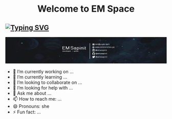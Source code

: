 <h1 align="center"> 
Welcome to EM Space</h1>

##  [![Typing SVG](https://readme-typing-svg.herokuapp.com/?lines=hi,+it's+em;i+create+stuffs+for+the+web)](https://git.io/typing-svg) 

![EM Signature!](/assets/images/em-signature.png)


<!--
**emborromeo/emborromeo** is a ✨ _special_ ✨ repository because its `README.md` (this file) appears on your GitHub profile.

Here are some ideas to get you started:
-->
- 🔭 I’m currently working on ...
- 🌱 I’m currently learning ...
- 👯 I’m looking to collaborate on ...
- 🤔 I’m looking for help with ...
- 💬 Ask me about ...
- 📫 How to reach me: ...
- 😄 Pronouns: she
- ⚡ Fun fact: ...

 
